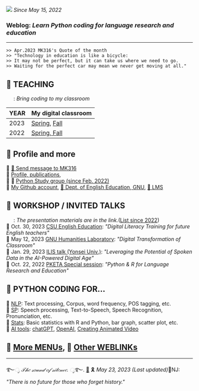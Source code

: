 ![](https://komarev.com/ghpvc/?username=MK316&color=blueviolet&label=VISIT+count) _Since May 15, 2022_  
  

### Weblog: _Learn Python coding for language research and education_  
--- 
~~~
>> Apr.2023 MK316's Quote of the month
>> "Technology in education is like a bicycle:
>> It may not be perfect, but it can take us where we need to go. 
>> Waiting for the perfect car may mean we never get moving at all."
~~~

## 🌱 **TEACHING**   
&nbsp;&nbsp;&nbsp;&nbsp;&nbsp;: _Bring coding to my classroom_  

|YEAR|My digital classroom|   
|---|---|    
|2023|[Spring](https://github.com/MK316/Spring2023/blob/main/README.md), [Fall](https://github.com/MK316/Fall2023/blob/main/README.md)|   
|2022|[Spring, Fall](/res/teaching.md)|     



## 🌱 **Profile and more**   
🔸 [📨 Send message to MK316](https://share.hsforms.com/1Av0hl41zRH-ldBftgLjM4Qqhro2)  
🔸 [Profile, publications](https://github.com/MK316/MK316.github.io/blob/main/res/profile.md),    
🔸 🔢 [Python Study group (since Feb. 2022)](https://github.com/MK316/MK316.github.io/blob/main/study.md)  
🔸 [My Github account](github.com/MK316), [🏢 Dept. of English Education, GNU](https://englishedu.gnu.ac.kr), [🎋 LMS](https://rec.ac.kr/gnu)    


## 🌱 **WORKSHOP / INVITED TALKS**   
&nbsp;&nbsp;&nbsp;&nbsp;&nbsp;: _The presentation materials are in the link._([List since 2022](https://github.com/MK316/workshops/blob/main/README.md))    
🔸 Oct. 30, 2023 [CSU English Education](https://github.com/MK316/workshops/blob/main/2023CSU/readme.md): _"Digital Literacy Training for future English teachers"_  
🔸 May 12, 2023 [GNU Humanities Laboratory](https://github.com/MK316/workshops/blob/main/20230512_GNU/README.md): _"Digital Transformation of Classroom"_  
🔸 Jan. 29, 2023 [ILIS talk (Yonsei Univ.)](https://github.com/MK316/workshops/blob/main/20230126_yonsei/index.md): _"Leveraging the Potential of Spoken Data in the AI-Powered Digital Age"_    
🔸 Oct. 22, 2022 [PKETA Special session](https://github.com/MK316/pketa22/blob/main/README.md): _"Python & R for Language Research and Education"_   

 
## 🌱 **PYTHON CODING FOR...**   
🔸 [NLP](/res/nlp_tools.md): Text processing, Corpus, word frequency, POS tagging, etc.    
🔸 [SP](/res/sp_tools.md): Speech processing, Text-to-Speech, Speech Recognition, Pronunciation, etc.    
🔸 [Stats](/res/stats1.md): Basic statistics with R and Python, bar graph, scatter plot, etc.   
🔸 [AI tools](https://github.com/MK316/OpenAI): [chatGPT](https://chat.openai.com/chat), [OpenAI](https://openai.com/), [Creating Animated Video](https://github.com/MK316/Spring2023/blob/main/Animated_Video_with_AI.ipynb)  


## 🍃 [**More MENUs**](https://github.com/MK316/MK316.github.io/blob/main/moremenu.md), 🍃 [**Other WEBLINKs**](https://github.com/MK316/MK316.github.io/blob/main/otherlinks.md)


---
   ࿐*ೃ 𝒯𝒽𝑒 𝓈𝑜𝓊𝓃𝒹 𝑜𝒻 𝓈𝒾𝓁𝑒𝓃𝒸𝑒. ೃ*࿐. 
[💜](https://github.com/MK316/workspace/blob/main/DLP/sampleNet.html) 🎗️ _May 23, 2023 (Last updated)_🚫NJ: _"There is no future for those who forget history."_   

